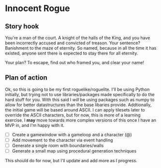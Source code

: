 # Innocent Rogue
## Story hook
You're a man of the court.  A knight of the halls of the King, and you have been incorrectly accused and convicted of treason.  Your sentence?  Banishment to the maze of eternity.  So named, because in all the time it has existed, anyone sent there is expected to stay there for all eternity.

Your plan?  To escape, find out who framed you, and clear your name!

## Plan of action
Ok, so this is going to be my first roguelike/roguelite.  I'll be using Python initially, but trying not to use libraries/packages made specifically to do the hard stuff for you.  With this said I *will* be using packages such as numpy to allow for better datastructures than the base libaries provide.  Addtionally, the initial game will be based around ASCII.  I can apply tilesets later to override the ASCII characters, but for now, this is more of a learning exercise.  I **may** move towards more complex versions of this once I have an MVP in, and I'm happy with it.

- [ ] Create a gamewindow with a gameloop and a character (@)
- [ ] Add movement to the character via event handling
- [ ] Generate a single room with boundaries/walls
- [ ] Generate a small map using procedural generation techniques

This should do for now, but I'll update and add more as I progress.
